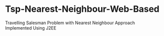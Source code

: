 # Tsp-Nearest-Neighbour-Web-Based
Travelling Salesman Problem with Nearest Neighbour Approach Implemented Using J2EE
